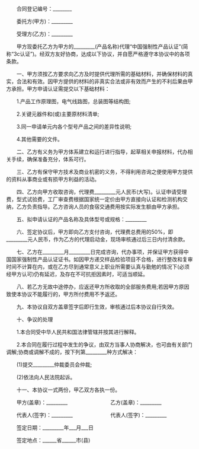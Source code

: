 
 　　合同登记编号：________
 
 　　委托方(甲方)：_________
 
 　　受理方(乙方)：_________
 
 　　甲方现委托乙方为甲方的_________(产品名称)代理“中国强制性产品认证”(简称“3c认证”)。经双方友好协商，达成以下协议，并自愿严格遵守本协议中的各项条款。
 
 　　一、甲方须按乙方要求向乙方及时提供代理所需的基础材料，并确保材料的真实，合法和有效。因甲方提供的材料的非真实合法或非有效而产生的不利后果由甲方承担。甲方申请认证需提交以下基础材料：
 
 　　1.产品工作原理图，电气线路图，总装图等结构图;
 
 　　2.关键元器件和(或)主要原材料清单;
 
 　　3.同一申请单元内各个型号产品之间的差异性说明;
 
 　　4.其他需要的文件。
 
 　　二、乙方有义务为甲方体系建立和运行进行指导，起草相关申报材料，代办相关手续，确保准备充分，体系可行。
 
 　　三、乙方有保守甲方技术及商业机密的义务，不得利用咨询之便使用甲方提供的资料从事商业或有损甲方利益的活动。
 
 　　四、乙方向甲方收取咨询，代理费_________元人民币(大写)。认证申请受理费，型式试验费，工厂审查费根据国家统一定价由甲方直接向认证和检测机构交纳，乙方负责指导。乙方咨询人员的食宿交通费用按实际发生额由甲方承担。
 
 　　五、拟申请认证的产品名称及具体型号或规格：_________
 
 　　六、签定协议后，甲方即向乙方支付咨询，代理费总费用的50%，即_________元人民币，作为乙方的代理启动金，现场审核通过后三日内付清余款。
 
 　　七、乙方在_________月_________日完成咨询，代办事项，并保证甲方获得中国国家强制性产品认证证书。如因甲方递交样品检验项目不合格，进行整改和复审时间不计算在内，或在乙方尽到通常意义上职业所需要认真与勤勉的情况下(必须经甲方认可)仍有延迟，及存在不可抗拒因素时，可适当顺延。
 
 　　八、若乙方无故中途停办，应返还甲方所收取的全部服务费用;若因甲方原因致使本协议不能履行的，甲方所付费用不予返还。
 
 　　九、本协议自双方盖章签字后即行生效，审核通过后本协议自行失效。
 
 　　十、争议的处理
 
 　　1.本合同受中华人民共和国法律管辖并按其进行解释。
 
 　　2.本合同在履行过程中发生的争议，由双方当事人协商解决，也可由有关部门调解;协商或调解不成的，按下列第_________种方式解决：
 
 　　(1)提交_________仲裁委员会仲裁;
 
 　　(2)依法向人民法院起诉。
 
 　　十一、本协议一式两份，甲乙双方各执一份。
 
 　　甲方(盖章)：_________　　　　　　　　 乙方(盖章)：_________
 
 　　代表人(签字)：_________　　　　　　　 代表人(签字)：_________
 
 　　签定日期：_________年___月___日
 
 　　签定地点：______省______市(县)
 
 

 
 
 
 
 
  


  
 

  


  


  
 
 
 
 

